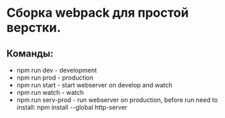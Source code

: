 # Сборка webpack для простой верстки.
## Команды:
+ npm run dev - development
+ npm run prod - production
+ npm run start - start webserver on develop and watch
+ npm run watch - watch
+ npm run serv-prod - run webserver on production, before run need to install: npm install --global http-server

